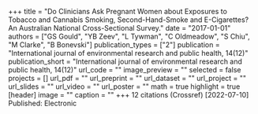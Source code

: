 +++
title = "Do Clinicians Ask Pregnant Women about Exposures to Tobacco and Cannabis Smoking, Second-Hand-Smoke and E-Cigarettes? An Australian National Cross-Sectional Survey."
date = "2017-01-01"
authors = ["GS Gould", "YB Zeev", "L Tywman", "C Oldmeadow", "S Chiu", "M Clarke", "B Bonevski"]
publication_types = ["2"]
publication = "International journal of environmental research and public health, 14(12)"
publication_short = "International journal of environmental research and public health, 14(12)"
url_code = ""
image_preview = ""
selected = false
projects = []
url_pdf = ""
url_preprint = ""
url_dataset = ""
url_project = ""
url_slides = ""
url_video = ""
url_poster = ""
math = true
highlight = true
[header]
image = ""
caption = ""
+++
12 citations (Crossref) [2022-07-10] Published: Electronic
